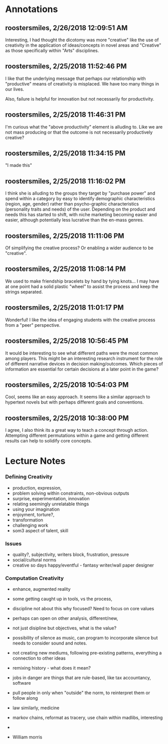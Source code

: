# Annotations
## roostersmiles, 2/26/2018 12:09:51 AM

Interesting, I had thought the dicotomy was more "creative" like the use of creativity in the application of ideas/concepts in novel areas and "Creative" as those specifically within "Arts" disciplines.

## roostersmiles, 2/25/2018 11:52:46 PM

I like that the underlying message that perhaps our relationship with "productive" means of creativity is misplaced. We have too many things in our lives. 

Also, failure is helpful for innovation but not necessarily for productivity.

## roostersmiles, 2/25/2018 11:46:31 PM

I'm curious what the "above productivity" element is alluding to. Like we are not mass producing or that the outcome is not necessarily productively creative?

## roostersmiles, 2/25/2018 11:34:15 PM

"I made this"

## roostersmiles, 2/25/2018 11:16:02 PM

I think she is alluding to the groups they target by "purchase power" and spend within a category by easy to identify demographic characteristics (region, age, gender) rather than psycho-graphic characteristics (personality traits and needs) of the user. Depending on the product and needs this has started to shift, with niche marketing becoming easier and easier, although potentially less lucrative than the en-mass genres.

## roostersmiles, 2/25/2018 11:11:06 PM

Of simplifying the creative process? Or enabling a wider audience to be "creative".

## roostersmiles, 2/25/2018 11:08:14 PM

We used to make friendship bracelets by hand by tying knots... I may have at one point had a solid plastic "wheel" to assist the process and keep the strings separated. 

## roostersmiles, 2/25/2018 11:01:17 PM

Wonderful! I like the idea of engaging students with the creative process from a "peer" perspective. 

## roostersmiles, 2/25/2018 10:56:45 PM

It would be interesting to see what different paths were the most common among players. This might be an interesting research instrument for the role of different narrative devices in decision making/outcomes. Which pieces of information are essential for certain decisions at a later point in the game?

## roostersmiles, 2/25/2018 10:54:03 PM

Cool, seems like an easy approach. It seems like a similar approach to hypertext novels but with perhaps different goals and conventions.

## roostersmiles, 2/25/2018 10:38:00 PM

I agree, I also think its a great way to teach a concept through action. Attempting different permutations within a game and getting different results can help to solidify core concepts.
# Lecture Notes

### Defining Creativity
- production, expression, 
- problem solving within constraints, non-obvious outputs
- surprise, experimentation, innovation
- relating seemingly unrelatable things
- using your imagination
- enjoyment, torture?, 
- transformation
- challenging work
- som3 aspect of talent, skill

### Issues
- quality?, subjectivity, writers block, frustration, pressure
- social/cultural norms
- creative so days happy/eventful - fantasy writer/wall paper designer

### Computation Creativity
- enhance, augmented reality
- some getting caught up in tools, vs the process,
- discipline not about this why focused? Need to focus on core values
- perhaps can open on other analysis, different/new,
- not just disipline but objectives, what is the value?
- possibility of silence as music, can program to incorporate silence but needs to consider sound and notes. 
- not creating new mediums, following pre-existing patterns, everything a connection to other ideas
- remixing history - what does it mean?

- jobs in danger are things that are rule-based, like tax accountancy, software
- pull people in only when "outside" the norm, to reinterpret them or follow along
- law similarly, medicine


- markov chains, reformat as tracery, use chain within madlibs, interesting
- 
- William morris
